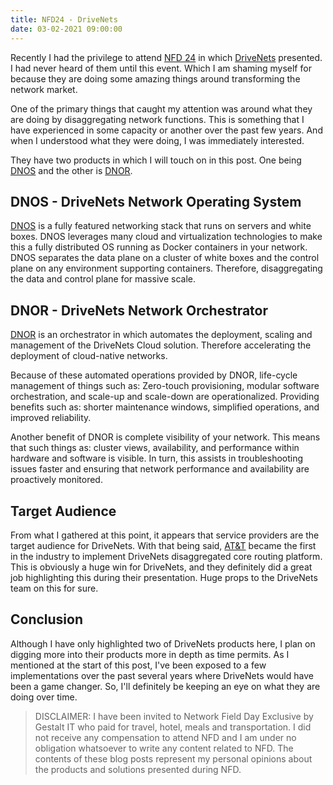 ```yaml
---
title: NFD24 - DriveNets
date: 03-02-2021 09:00:00
---
```


Recently I had the privilege to attend [NFD 24](https://techfieldday.com/event/nfd24/)
in which [DriveNets](https://drivenets.com) presented. I had never heard of them
until this event. Which I am shaming myself for because they are doing some
amazing things around transforming the network market.

One of the primary things that caught my attention was around what they are
doing by disaggregating network functions. This is something that I have experienced
in some capacity or another over the past few years. And when I understood what
they were doing, I was immediately interested.

They have two products in which I will touch on in this post. One being [DNOS](https://drivenets.com/products/dnos/) and the other is [DNOR](https://drivenets.com/products/dnor/).

## DNOS - DriveNets Network Operating System

[DNOS](https://drivenets.com/products/dnos/) is a fully featured networking
stack that runs on servers and white boxes. DNOS leverages many
cloud and virtualization technologies to make this a fully distributed OS running
as Docker containers in your network. DNOS separates the data plane on a cluster
of white boxes and the control plane on any environment supporting containers.
Therefore, disaggregating the data and control plane for massive scale.

## DNOR - DriveNets Network Orchestrator

[DNOR](https://drivenets.com/products/dnor/) is an orchestrator in which automates
the deployment, scaling and management of the DriveNets Cloud solution. Therefore
accelerating the deployment of cloud-native networks.

Because of these automated operations provided by DNOR, life-cycle management of
things such as: Zero-touch provisioning, modular software orchestration, and
scale-up and scale-down are operationalized. Providing benefits such as: shorter
maintenance windows, simplified operations, and improved reliability.

Another benefit of DNOR is complete visibility of your network. This means that
such things as: cluster views, availability, and performance within hardware and
software is visible. In turn, this assists in troubleshooting issues faster
and ensuring that network performance and availability are proactively monitored.

## Target Audience

From what I gathered at this point, it appears that service providers are the
target audience for DriveNets. With that being said, [AT&T](https://about.att.com/story/2020/open_disaggregated_core_router.html) became the first in
the industry to implement DriveNets disaggregated core routing platform. This is
obviously a huge win for DriveNets, and they definitely did a great job highlighting
this during their presentation. Huge props to the DriveNets team on this for sure.

## Conclusion

Although I have only highlighted two of DriveNets products here, I plan on digging
more into their products more in depth as time permits. As I mentioned at the
start of this post, I've been exposed to a few implementations over the past
several years where DriveNets would have been a game changer. So, I'll definitely
be keeping an eye on what they are doing over time.

> DISCLAIMER: I have been invited to Network Field Day Exclusive by Gestalt IT
> who paid for travel, hotel, meals and transportation. I did not receive any
> compensation to attend NFD and I am under no obligation whatsoever to write any
> content related to NFD. The contents of these blog posts represent my personal
> opinions about the products and solutions presented during NFD.
